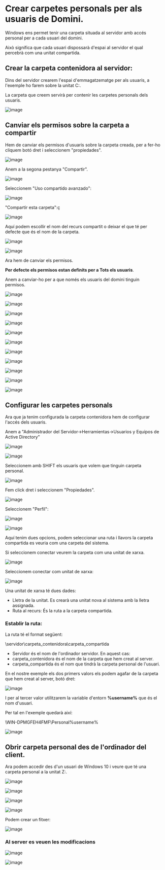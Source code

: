 # Crear carpetes personals per als usuaris de Domini.

Windows ens permet tenir una carpeta situada al servidor amb accés personal per a cada usuari del domini.

Això significa que cada usuari dispossarà d'espai al servidor el qual percebrà com una unitat compartida.

## Crear la carpeta contenidora al servidor:

Dins del servidor crearem l'espai d'emmagatzematge per als usuaris, a l'exemple ho farem sobre la unitat C:.

La carpeta que creem servirà per contenir les carpetes personals dels usuaris.

![image](https://github.com/XaSaFa/MP04/assets/110727546/a7005000-8f58-4288-9a37-346702689574)

## Canviar els permisos sobre la carpeta a compartir

Hem de canviar els permisos d'usuaris sobre la carpeta creada, per a fer-ho cliquem botó dret i seleccionem "propiedades".

![image](https://github.com/XaSaFa/MP04/assets/110727546/dea90b70-a238-4374-93c0-c97ff346a570)

Anem a la segona pestanya "Compartir".

![image](https://github.com/XaSaFa/MP04/assets/110727546/7104f28d-96db-4b27-a6b0-ce07c5c5a9fe)

Seleccionem "Uso compartido avanzado":

![image](https://github.com/XaSaFa/MP04/assets/110727546/f306b557-c345-4203-af5d-6f8b495c6754)

"Compartir esta carpeta":ç

![image](https://github.com/XaSaFa/MP04/assets/110727546/cf6523e0-e954-4233-a35f-a5190016deb6)

Aquí podem escollir el nom del recurs compartit o deixar el que té per defecte que és el nom de la carpeta.

![image](https://github.com/XaSaFa/MP04/assets/110727546/71bdfe6d-eac6-469a-8f71-5c4e0a67c604)

![image](https://github.com/XaSaFa/MP04/assets/110727546/af8ed95b-4e5e-4955-a2ae-9ce2d42ff257)

Ara hem de canviar els permisos.

**Per defecte els permisos estan definits per a Tots els usuaris**.

Anem a canviar-ho per a que només els usuaris del domini tinguin permisos.

![image](https://github.com/XaSaFa/MP04/assets/110727546/54766f34-a78c-4477-b8ee-80e17011474f)

![image](https://github.com/XaSaFa/MP04/assets/110727546/76bb4c3b-8a0f-4888-a243-24bef8b9b1b5)

![image](https://github.com/XaSaFa/MP04/assets/110727546/b6ce7e80-69c9-4c89-af43-029a06b19e1b)

![image](https://github.com/XaSaFa/MP04/assets/110727546/33afe756-4f40-41b9-a06b-165783348f70)

![image](https://github.com/XaSaFa/MP04/assets/110727546/78d95a51-a2ef-4f7e-9af6-cb4614c461da)

![image](https://github.com/XaSaFa/MP04/assets/110727546/a56be4c2-91ef-4376-80d6-4e392e3722ac)

![image](https://github.com/XaSaFa/MP04/assets/110727546/a30b3c73-9755-48d8-bf0f-4399faa2a424)

![image](https://github.com/XaSaFa/MP04/assets/110727546/8e6ba5ea-cc64-4086-b0be-2f57fc290f2d)

![image](https://github.com/XaSaFa/MP04/assets/110727546/d881635c-9956-4669-8b98-926108121979)

![image](https://github.com/XaSaFa/MP04/assets/110727546/3aff1845-efb9-48f9-959f-1e67da91a5c9)

![image](https://github.com/XaSaFa/MP04/assets/110727546/e897c626-f6b1-4e67-95d9-31060384b143)

## Configurar les carpetes personals

Ara que ja tenim configurada la carpeta contenidora hem de configurar l'accés dels usuaris.

Anem a "Administrador del Servidor->Herramientas->Usuarios y Equipos de Active Directory"

![image](https://github.com/XaSaFa/MP04/assets/110727546/5be8da9b-cc68-481e-a07d-53055a081215)

![image](https://github.com/XaSaFa/MP04/assets/110727546/e366b417-f4ca-466d-91dd-4077724ac8d6)

Seleccionem amb SHIFT els usuaris que volem que tinguin carpeta personal.

![image](https://github.com/XaSaFa/MP04/assets/110727546/e72151fb-7893-462d-9a0a-9edbc69ae6ea)

Fem click dret i seleccionem "Propiedades".

![image](https://github.com/XaSaFa/MP04/assets/110727546/d3e3df61-6efd-49d0-ae1e-1b98816ceb10)

Seleccionem "Perfil":

![image](https://github.com/XaSaFa/MP04/assets/110727546/fd1ebea6-727a-456d-a85a-0a576ffa27f1)

![image](https://github.com/XaSaFa/MP04/assets/110727546/8074e196-fd25-4584-a9e4-f2e3a3663f15)

Aquí tenim dues opcions, podem seleccionar una ruta i llavors la carpeta compartida es veuria com una carpeta del sistema.

Si seleccionem conectar veurem la carpeta com una unitat de xarxa.

![image](https://github.com/XaSaFa/MP04/assets/110727546/bb2baf99-1534-4d31-a295-c0f2c88e5cce)

Seleccionem conectar com unitat de xarxa:

![image](https://github.com/XaSaFa/MP04/assets/110727546/89dcedf5-ea5f-40cd-bf92-82a0efdf0f28)

Una unitat de xarxa té dues dades:

- Lletra de la unitat. Es crearà una unitat nova al sistema amb la lletra assignada.
- Ruta al recurs: És la ruta a la carpeta compartida.

### Establir la ruta:

La ruta té el format següent:

\\servidor\carpeta_contenidora\carpeta_compartida

- Servidor és el nom de l'ordinador servidor. En aquest cas: 
- carpeta_contenidora és el nom de la carpeta que hem creat al server.
- carpeta_compartida és el nom que tindrà la carpeta personal de l'usuari.

En el nostre exemple els dos primers valors els podem agafar de la carpeta que hem creat al server, botó dret:

![image](https://github.com/XaSaFa/MP04/assets/110727546/eac22a4a-c6c6-48ce-af36-4026050e75f2)

I per al tercer valor utilitzarem la variable d'entorn **%username%** que és el nom d'usuari.

Per tal en l'exemple quedarà així:

\\WIN-DPMGFEH4FMF\Personal\%username%

![image](https://github.com/XaSaFa/MP04/assets/110727546/c1ad571b-4a46-4540-a3bc-44c7a7f118f8)

## Obrir carpeta personal des de l'ordinador del client.

Ara podem accedir des d'un usuari de Windows 10 i veure que té una carpeta personal a la unitat Z:.

![image](https://github.com/XaSaFa/MP04/assets/110727546/2394311f-3ade-41b8-b00d-73ed7f3c4f25)

![image](https://github.com/XaSaFa/MP04/assets/110727546/077b4d5c-a805-40d2-b7a8-5f53770c98a5)

![image](https://github.com/XaSaFa/MP04/assets/110727546/915a1e47-7379-4fd7-a1cc-2916ff862961)

![image](https://github.com/XaSaFa/MP04/assets/110727546/75ecd621-e759-4ca6-bbe4-1c99748b98bd)

Podem crear un fitxer:

![image](https://github.com/XaSaFa/MP04/assets/110727546/b8e462f1-002f-4b14-99f5-30cd74c4a3da)

### Al server es veuen les modificacions

![image](https://github.com/XaSaFa/MP04/assets/110727546/0b01c101-1fa1-4b4d-bc96-8ca9ec3368c1)

![image](https://github.com/XaSaFa/MP04/assets/110727546/0b4a6b6c-3cb1-46e4-97e1-226a747e0654)
